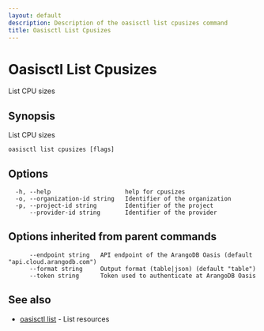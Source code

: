 ```yaml
---
layout: default
description: Description of the oasisctl list cpusizes command
title: Oasisctl List Cpusizes
---
```

# Oasisctl List Cpusizes

List CPU sizes

## Synopsis

List CPU sizes

```
oasisctl list cpusizes [flags]
```

## Options

```
  -h, --help                     help for cpusizes
  -o, --organization-id string   Identifier of the organization
  -p, --project-id string        Identifier of the project
      --provider-id string       Identifier of the provider
```

## Options inherited from parent commands

```
      --endpoint string   API endpoint of the ArangoDB Oasis (default "api.cloud.arangodb.com")
      --format string     Output format (table|json) (default "table")
      --token string      Token used to authenticate at ArangoDB Oasis
```

## See also

* [oasisctl list](oasisctl-list.html)	 - List resources

